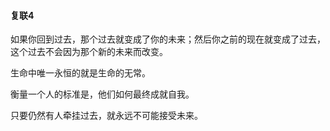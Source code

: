 
#### 复联4
如果你回到过去，那个过去就变成了你的未来；然后你之前的现在就变成了过去，这个过去不会因为那个新的未来而改变。

生命中唯一永恒的就是生命的无常。

衡量一个人的标准是，他们如何最终成就自我。

只要仍然有人牵挂过去，就永远不可能接受未来。